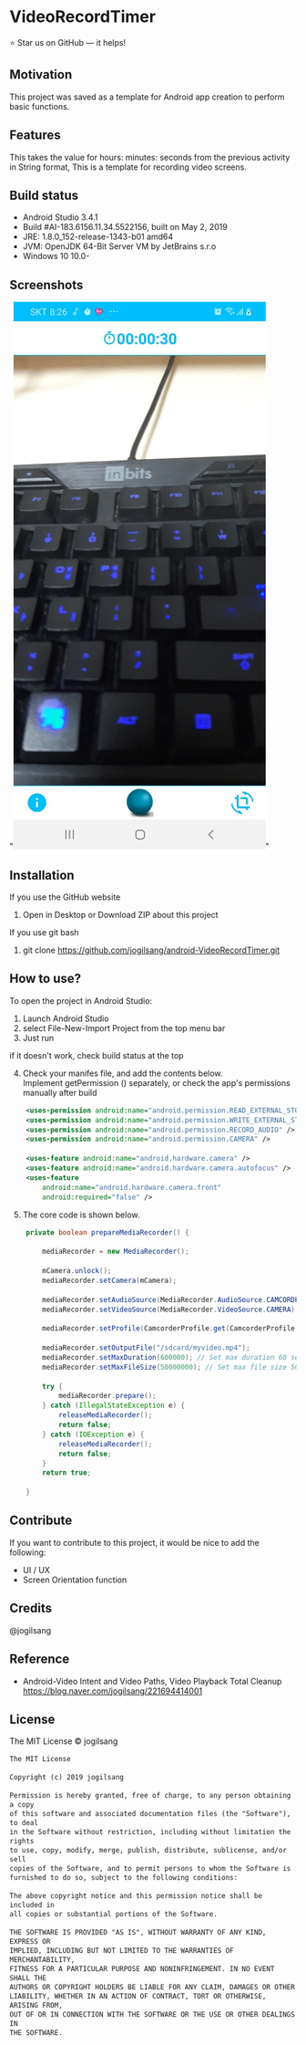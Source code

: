
# VideoRecordTimer
⭐️ Star us on GitHub — it helps!

## Motivation
This project was saved as a template for Android app creation to perform basic functions.

## Features
This takes the value for hours: minutes: seconds from the previous activity in String format,
This is a template for recording video screens.

## Build status
- Android Studio 3.4.1  
- Build #AI-183.6156.11.34.5522156, built on May 2, 2019  
- JRE: 1.8.0_152-release-1343-b01 amd64  
- JVM: OpenJDK 64-Bit Server VM by JetBrains s.r.o  
- Windows 10 10.0-  

## Screenshots
"![](/intro.jpg)"

## Installation
If you use the GitHub website
1. Open in Desktop or Download ZIP about this project

If you use git bash
1. git clone https://github.com/jogilsang/android-VideoRecordTimer.git

## How to use?
To open the project in Android Studio:  

1. Launch Android Studio   
2. select File-New-Import Project from the top menu bar  
3. Just run  

if it doesn't work, check build status at the top  

4. Check your manifes file, and add the contents below.   
   Implement getPermission () separately, or check the app's permissions manually after build  
```xml
    <uses-permission android:name="android.permission.READ_EXTERNAL_STORAGE"/>
    <uses-permission android:name="android.permission.WRITE_EXTERNAL_STORAGE" />
    <uses-permission android:name="android.permission.RECORD_AUDIO" />
    <uses-permission android:name="android.permission.CAMERA" />

    <uses-feature android:name="android.hardware.camera" />
    <uses-feature android:name="android.hardware.camera.autofocus" />
    <uses-feature
        android:name="android.hardware.camera.front"
        android:required="false" />
```

5. The core code is shown below.  
```java
    private boolean prepareMediaRecorder() {

        mediaRecorder = new MediaRecorder();

        mCamera.unlock();
        mediaRecorder.setCamera(mCamera);

        mediaRecorder.setAudioSource(MediaRecorder.AudioSource.CAMCORDER);
        mediaRecorder.setVideoSource(MediaRecorder.VideoSource.CAMERA);

        mediaRecorder.setProfile(CamcorderProfile.get(CamcorderProfile.QUALITY_720P));

        mediaRecorder.setOutputFile("/sdcard/myvideo.mp4");
        mediaRecorder.setMaxDuration(600000); // Set max duration 60 sec.
        mediaRecorder.setMaxFileSize(50000000); // Set max file size 50M

        try {
            mediaRecorder.prepare();
        } catch (IllegalStateException e) {
            releaseMediaRecorder();
            return false;
        } catch (IOException e) {
            releaseMediaRecorder();
            return false;
        }
        return true;

    }
```

## Contribute
If you want to contribute to this project, it would be nice to add the following:
- UI / UX
- Screen Orientation function

## Credits
@jogilsang

## Reference
- Android-Video Intent and Video Paths, Video Playback Total Cleanup  
https://blog.naver.com/jogilsang/221694414001  

## License
The MIT License © jogilsang
```
The MIT License

Copyright (c) 2019 jogilsang

Permission is hereby granted, free of charge, to any person obtaining a copy
of this software and associated documentation files (the "Software"), to deal
in the Software without restriction, including without limitation the rights
to use, copy, modify, merge, publish, distribute, sublicense, and/or sell
copies of the Software, and to permit persons to whom the Software is
furnished to do so, subject to the following conditions:

The above copyright notice and this permission notice shall be included in
all copies or substantial portions of the Software.

THE SOFTWARE IS PROVIDED "AS IS", WITHOUT WARRANTY OF ANY KIND, EXPRESS OR
IMPLIED, INCLUDING BUT NOT LIMITED TO THE WARRANTIES OF MERCHANTABILITY,
FITNESS FOR A PARTICULAR PURPOSE AND NONINFRINGEMENT. IN NO EVENT SHALL THE
AUTHORS OR COPYRIGHT HOLDERS BE LIABLE FOR ANY CLAIM, DAMAGES OR OTHER
LIABILITY, WHETHER IN AN ACTION OF CONTRACT, TORT OR OTHERWISE, ARISING FROM,
OUT OF OR IN CONNECTION WITH THE SOFTWARE OR THE USE OR OTHER DEALINGS IN
THE SOFTWARE.
```
